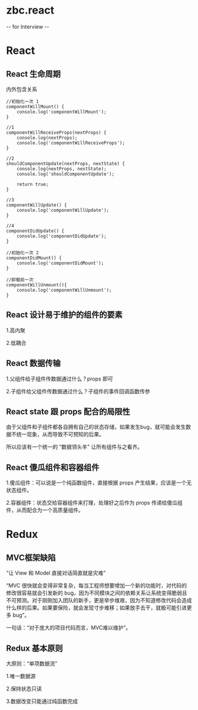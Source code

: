 ﻿# zbc.react

-- for Interview --

# React #

## React 生命周期 ##

内外包含关系

	//初始化一次 1
	componentWillMount() {
		console.log('componentWillMount');
	}

	//1
	componentWillReceiveProps(nextProps) {
		console.log(nextProps);
		console.log('componentWillReceiveProps');
	}

	//2
	shouldComponentUpdate(nextProps, nextState) {
		console.log(nextProps, nextState);
		console.log('shouldComponentUpdate');

		return true;
	}

	//3
	componentWillUpdate() {
		console.log('componentWillUpdate');
	}

	//4
	componentDidUpdate() {
		console.log('componentDidUpdate');
	}

	//初始化一次 2
	componentDidMount() {
		console.log('componentDidMount');
	}

	//卸载前一次
	componentWillUnmount(){
		console.log('componentWillUnmount');
	}


## React 设计易于维护的组件的要素  ##

1.高内聚

2.低耦合

## React 数据传输 ##

1.父组件给子组件传数据通过什么？props 即可

2.子组件给父组件传数据通过什么？子组件的事件回调函数传参

## React state 跟 props 配合的局限性 ##

由于父组件和子组件都各自拥有自己的状态存储，如果发生bug，就可能会发生数据不统一现象，从而导致不可预知的后果。

所以应该有一个统一的 “数据领头羊” 让所有组件与之看齐。

## React 傻瓜组件和容器组件  ##

1.傻瓜组件：可以说是一个纯函数组件，直接根据 props 产生结果，应该是一个无状态组件。

2.容器组件：状态交给容器组件来打理，处理好之后作为 props 传递给傻瓜组件，从而配合为一个高质量组件。










# Redux #

## MVC框架缺陷 ##

“让 View 和 Model 直接对话简直就是灾难”

“MVC 很快就会变得非常复杂，每当工程师想要增加一个新的功能时，对代码的修改很容易就会引发新的 bug，因为不同模块之间的依赖关系让系统变得脆弱且不可预测。对于刚刚加入团队的新手，更是举步维艰，因为不知道修改代码会造成什么样的后果。如果要保险，就会发现寸步难移；如果放手去干，就极可能引进更多 bug”。

一句话：“对于庞大的项目代码而言，MVC难以维护”。


## Redux 基本原则 ##

大原则：“单项数据流”

1.唯一数据源

2.保持状态只读

3.数据改变只能通过纯函数完成













